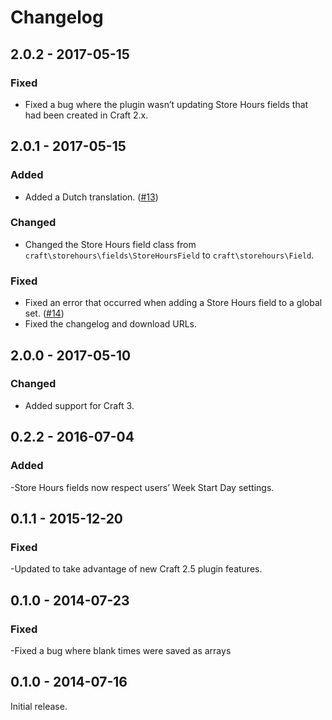 Changelog
=========

## 2.0.2 - 2017-05-15

### Fixed
- Fixed a bug where the plugin wasn’t updating Store Hours fields that had been created in Craft 2.x.

## 2.0.1 - 2017-05-15

### Added
- Added a Dutch translation. ([#13](https://github.com/craftcms/store-hours/pull/13))

### Changed
- Changed the Store Hours field class from `craft\storehours\fields\StoreHoursField` to `craft\storehours\Field`.

### Fixed
- Fixed an error that occurred when adding a Store Hours field to a global set. ([#14](https://github.com/craftcms/store-hours/pull/14))
- Fixed the changelog and download URLs.

## 2.0.0 - 2017-05-10

### Changed
- Added support for Craft 3.

## 0.2.2 - 2016-07-04

### Added
-Store Hours fields now respect users’ Week Start Day settings.

## 0.1.1 - 2015-12-20

### Fixed
-Updated to take advantage of new Craft 2.5 plugin features.


## 0.1.0 - 2014-07-23

### Fixed
 -Fixed a bug where blank times were saved as arrays


## 0.1.0 - 2014-07-16

Initial release.
